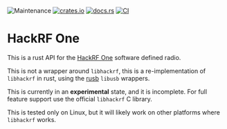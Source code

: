 ![Maintenance](https://img.shields.io/badge/maintenance-experimental-blue.svg)
[![crates.io](https://img.shields.io/crates/v/hackrfone.svg)](https://crates.io/crates/hackrfone)
[![docs.rs](https://docs.rs/hackrfone/badge.svg)](https://docs.rs/hackrfone/)
[![CI](https://github.com/newAM/hackrfone/workflows/CI/badge.svg)](https://github.com/newAM/hackrfone/actions)

# HackRF One

This is a rust API for the [HackRF One] software defined radio.

This is not a wrapper around `libhackrf`, this is a re-implementation of
`libhackrf` in rust, using the [rusb] `libusb` wrappers.

This is currently in an **experimental** state, and it is incomplete.
For full feature support use the official `libhackrf` C library.

This is tested only on Linux, but it will likely work on other platforms where
`libhackrf` works.

[rusb]: https://github.com/a1ien/rusb
[HackRF One]: https://greatscottgadgets.com/hackrf/one/
